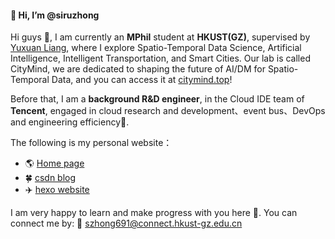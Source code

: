 #### 👋 Hi, I’m @siruzhong
Hi guys 👀, I am currently an **MPhil** student at **HKUST(GZ)**, supervised by [Yuxuan Liang](http://yuxuanliang.com/), where I explore Spatio-Temporal Data Science, Artificial Intelligence, Intelligent Transportation, and Smart Cities. Our lab is called CityMind, we are dedicated to shaping the future of AI/DM for Spatio-Temporal Data, and you can access it at [citymind.top](https://citymind.top)! 

Before that, I am a **background R&D engineer**, in the Cloud IDE team of **Tencent**, engaged in cloud research and development、event bus、DevOps and engineering efficiency🌱. 

The following is my personal website：
- 🌎 [Home page](https://siruzhong.netlify.app) 
- 🍀 [csdn blog](https://bareth.blog.csdn.net/)
- ✈️ [hexo website](https://siruzhong.gitee.io/)

I am very happy to learn and make progress with you here 💞️. You can connect me by: 📧 szhong691@connect.hkust-gz.edu.cn

<!---
siruzhong/siruzhong is a ✨ special ✨ repository because its `README.md` (this file) appears on your GitHub profile.
You can click the Preview link to take a look at your changes.
--->
